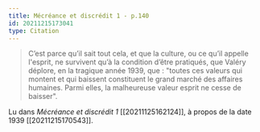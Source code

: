 ```yaml
---
title: Mécréance et discrédit 1 - p.140
id: 20211215173041
type: Citation
---
```


> C’est parce qu’il sait tout cela, et que la culture, ou ce qu’il appelle l'esprit, ne survivent qu’à la condition d’être pratiqués, que Valéry déplore, en la tragique année 1939, que : "toutes ces valeurs qui montent et qui baissent constituent le grand marché des affaires humaines. Parmi elles, la malheureuse valeur esprit ne cesse de baisser".

Lu dans *Mécréance et discrédit 1* [[20211125162124]], à propos de la date 1939 [[20211215170543]].